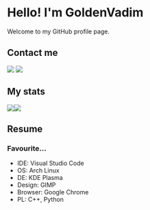 # **Hello! I'm GoldenVadim**
Welcome to my GitHub profile page.

## Contact me
<a href='tg://resolve?domain=GoldenVadimOfficial'><img src="https://upload.wikimedia.org/wikipedia/commons/thumb/8/82/Telegram_logo.svg/50px-Telegram_logo.svg.png"/></a>
<a href='tiktok.com/GoldenVadim'><img src="https://upload.wikimedia.org/wikipedia/commons/thumb/3/34/Ionicons_logo-tiktok.svg/50px-Ionicons_logo-tiktok.svg.png"/></a>

## My stats
<img src="https://github-readme-stats.vercel.app/api/top-langs/?username=GoldenVadim&show_icons=true"/><img src="https://github-readme-stats.vercel.app/api?username=GoldenVadim&show_icons=true"/>

## Resume
### Favourite...
* IDE: Visual Studio Code
* OS: Arch Linux
* DE: KDE Plasma
* Design: GIMP
* Browser: Google Chrome
* PL: C++, Python
